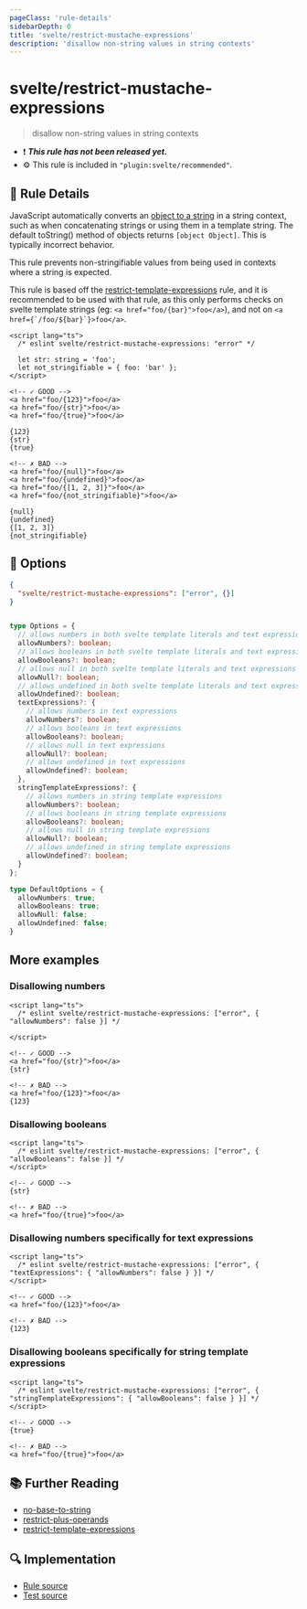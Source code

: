 ```yaml
---
pageClass: 'rule-details'
sidebarDepth: 0
title: 'svelte/restrict-mustache-expressions'
description: 'disallow non-string values in string contexts'
---
```


# svelte/restrict-mustache-expressions

> disallow non-string values in string contexts

- :exclamation: <badge text="This rule has not been released yet." vertical="middle" type="error"> **_This rule has not been released yet._** </badge>
- :gear: This rule is included in `"plugin:svelte/recommended"`.

## :book: Rule Details

JavaScript automatically converts an [object to a string](https://developer.mozilla.org/en-US/docs/Web/JavaScript/Reference/Global_Objects/String#string_coercion)
in a string context, such as when concatenating strings or using them in a template string. The default toString() method of objects returns
`[object Object]`. This is typically incorrect behavior.

This rule prevents non-stringifiable values from being used in contexts where a string is expected.

This rule is based off the [restrict-template-expressions](https://typescript-eslint.io/rules/restrict-template-expressions) rule, and it is recommended to be used
with that rule, as this only performs checks on svelte template strings (eg: `<a href="foo/{bar}">foo</a>`), and not on ``<a href={`/foo/${bar}`}>foo</a>``.

<ESLintCodeBlock>

<!--eslint-skip-->

```svelte
<script lang="ts">
  /* eslint svelte/restrict-mustache-expressions: "error" */

  let str: string = 'foo';
  let not_stringifiable = { foo: 'bar' };
</script>

<!-- ✓ GOOD -->
<a href="foo/{123}">foo</a>
<a href="foo/{str}">foo</a>
<a href="foo/{true}">foo</a>

{123}
{str}
{true}

<!-- ✗ BAD -->
<a href="foo/{null}">foo</a>
<a href="foo/{undefined}">foo</a>
<a href="foo/{[1, 2, 3]}">foo</a>
<a href="foo/{not_stringifiable}">foo</a>

{null}
{undefined}
{[1, 2, 3]}
{not_stringifiable}
```

</ESLintCodeBlock>

## :wrench: Options

```json
{
  "svelte/restrict-mustache-expressions": ["error", {}]
}
```

```ts

type Options = {
  // allows numbers in both svelte template literals and text expressions
  allowNumbers?: boolean;
  // allows booleans in both svelte template literals and text expressions
  allowBooleans?: boolean;
  // allows null in both svelte template literals and text expressions
  allowNull?: boolean;
  // allows undefined in both svelte template literals and text expressions
  allowUndefined?: boolean;
  textExpressions?: {
    // allows numbers in text expressions
    allowNumbers?: boolean;
    // allows booleans in text expressions
    allowBooleans?: boolean;
    // allows null in text expressions
    allowNull?: boolean;
    // allows undefined in text expressions
    allowUndefined?: boolean;
  },
  stringTemplateExpressions?: {
    // allows numbers in string template expressions
    allowNumbers?: boolean;
    // allows booleans in string template expressions
    allowBooleans?: boolean;
    // allows null in string template expressions
    allowNull?: boolean;
    // allows undefined in string template expressions
    allowUndefined?: boolean;
  }
};

type DefaultOptions = {
  allowNumbers: true;
  allowBooleans: true;
  allowNull: false;
  allowUndefined: false;
}
```

## More examples

<ESLintCodeBlock>

### Disallowing numbers
<!--eslint-skip-->

```svelte
<script lang="ts">
  /* eslint svelte/restrict-mustache-expressions: ["error", { "allowNumbers": false }] */

</script>

<!-- ✓ GOOD -->
<a href="foo/{str}">foo</a>
{str}

<!-- ✗ BAD -->
<a href="foo/{123}">foo</a>
{123}
```

</ESLintCodeBlock>

### Disallowing booleans

<ESLintCodeBlock>

<!--eslint-skip-->

```svelte
<script lang="ts">
  /* eslint svelte/restrict-mustache-expressions: ["error", { "allowBooleans": false }] */
</script>

<!-- ✓ GOOD -->
{str}

<!-- ✗ BAD -->
<a href="foo/{true}">foo</a>
```

</ESLintCodeBlock>

### Disallowing numbers specifically for text expressions

<ESLintCodeBlock>

<!--eslint-skip-->

```svelte
<script lang="ts">
  /* eslint svelte/restrict-mustache-expressions: ["error", { "textExpressions": { "allowNumbers": false } }] */
</script>

<!-- ✓ GOOD -->
<a href="foo/{123}">foo</a>

<!-- ✗ BAD -->
{123}
```

</ESLintCodeBlock>

### Disallowing booleans specifically for string template expressions

<ESLintCodeBlock>

<!--eslint-skip-->

```svelte
<script lang="ts">
  /* eslint svelte/restrict-mustache-expressions: ["error", { "stringTemplateExpressions": { "allowBooleans": false } }] */
</script>

<!-- ✓ GOOD -->
{true}

<!-- ✗ BAD -->
<a href="foo/{true}">foo</a>
```

</ESLintCodeBlock>


## :books: Further Reading

- [no-base-to-string](https://typescript-eslint.io/rules/no-base-to-string)
- [restrict-plus-operands](https://typescript-eslint.io/rules/restrict-plus-operands)
- [restrict-template-expressions](https://typescript-eslint.io/rules/restrict-template-expressions)

## :mag: Implementation

- [Rule source](https://github.com/sveltejs/eslint-plugin-svelte/blob/main/packages/eslint-plugin-svelte/src/rules/restrict-mustache-expressions.ts)
- [Test source](https://github.com/sveltejs/eslint-plugin-svelte/blob/main/packages/eslint-plugin-svelte/tests/src/rules/restrict-mustache-expressions.ts)
